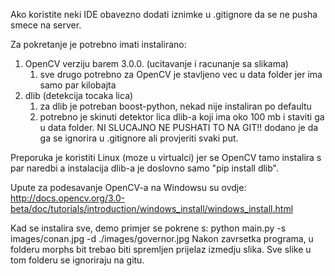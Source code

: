 Ako koristite neki IDE obavezno dodati iznimke u .gitignore da se ne pusha
smece na server.

Za pokretanje je potrebno imati instalirano:
  1) OpenCV verziju barem 3.0.0. (ucitavanje i racunanje sa slikama)
      1) sve drugo potrebno za OpenCV je stavljeno vec u data folder jer ima
        samo par kilobajta
  2) dlib (detekcija tocaka lica)
      1) za dlib je potreban boost-python, nekad nije instaliran po defaultu
      2) potrebno je skinuti detektor lica dlib-a koji ima oko 100 mb
        i staviti ga u data folder. NI SLUCAJNO NE PUSHATI TO NA GIT!!
        dodano je da ga se ignorira u .gitignore ali provjeriti svaki put.	

Preporuka je koristiti Linux (moze u virtualci) jer se OpenCV tamo instalira
s par naredbi a instalacija dlib-a je doslovno samo "pip install dlib".

Upute za podesavanje OpenCV-a na Windowsu su ovdje:
http://docs.opencv.org/3.0-beta/doc/tutorials/introduction/windows_install/windows_install.html

Kad se instalira sve, demo primjer se pokrene s:
python main.py -s images/conan.jpg -d ./images/governor.jpg
Nakon zavrsetka programa, u folderu morphs bit trebao biti spremljen
prijelaz izmedju slika. Sve slike u tom folderu se ignoriraju na gitu.
